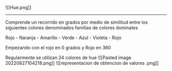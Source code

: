 ![[Hue.png]]

---
Comprende un recorrido en grados por medio de similitud entre los siguientes colores denominados familias de colores dominates

Rojo - Naranja - Amarillo - Verde - Azul - Violeta - Rojo

Empezando con el rojo en 0 grados y Rojo en 360 

Regularmente se utilizan 24 colores de hue 
![[Pasted image 20220827104218.png]]
![[representacion de obtencion de valores .png]]